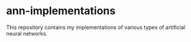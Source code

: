 # ann-implementations
This repository contains my implementations of various types of artificial neural networks.
